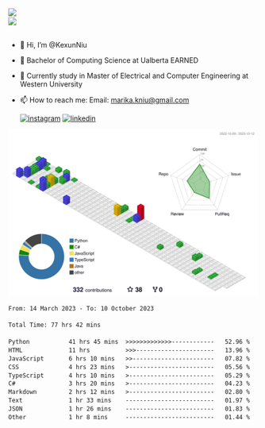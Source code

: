 <a href="https://github.com/anuraghazra/github-readme-stats">
  <img align="center" src="https://github-readme-stats.vercel.app/api?username=KexunNiu&show_icons=true" />
</a>
</br>
<a href="https://github.com/anuraghazra/github-readme-stats">
  <img align="center" src="https://github-readme-stats.vercel.app/api/top-langs/?username=KexunNiu" />
</a>

</br>
</br>

- 👋 Hi, I’m @KexunNiu
- 👀 Bachelor of Computing Science at Ualberta EARNED
- 🌱 Currently study in Master of Electrical and Computer Engineering at Western University
- 📫 How to reach me: Email: marika.kniu@gmail.com
  
  [![instagram](https://github.com/shikhar1020jais1/Git-Social/blob/master/Icons/Instagram1.png (Instagram))][1] [![linkedin](https://github.com/shikhar1020jais1/Git-Social/blob/master/Icons/LinkedIn1.png (LinkedIn))][2]

<!-- To Link your profile to the media buttons -->

[1]: https://www.instagram.com/barryn719_
[2]: https://www.linkedin.com/in/kexun-niu



![](./profile-3d-contrib/profile-gitblock.svg)

<!--START_SECTION:waka-->

```txt
From: 14 March 2023 - To: 10 October 2023

Total Time: 77 hrs 42 mins

Python           41 hrs 45 mins  >>>>>>>>>>>>>------------   52.96 %
HTML             11 hrs          >>>----------------------   13.96 %
JavaScript       6 hrs 10 mins   >>-----------------------   07.82 %
CSS              4 hrs 23 mins   >------------------------   05.56 %
TypeScript       4 hrs 10 mins   >------------------------   05.29 %
C#               3 hrs 20 mins   >------------------------   04.23 %
Markdown         2 hrs 12 mins   >------------------------   02.80 %
Text             1 hr 33 mins    -------------------------   01.97 %
JSON             1 hr 26 mins    -------------------------   01.83 %
Other            1 hr 8 mins     -------------------------   01.44 %
```

<!--END_SECTION:waka-->

